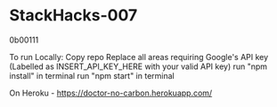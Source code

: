 # StackHacks-007
0b00111

To run Locally:
Copy repo
Replace all areas requiring Google's API key (Labelled as INSERT_API_KEY_HERE with your valid API key)
run "npm install" in terminal
run "npm start" in terminal

On Heroku - https://doctor-no-carbon.herokuapp.com/
